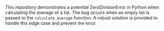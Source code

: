 This repository demonstrates a potential ZeroDivisionError in Python when calculating the average of a list.  The bug occurs when an empty list is passed to the `calculate_average` function.  A robust solution is provided to handle this edge case and prevent the error.